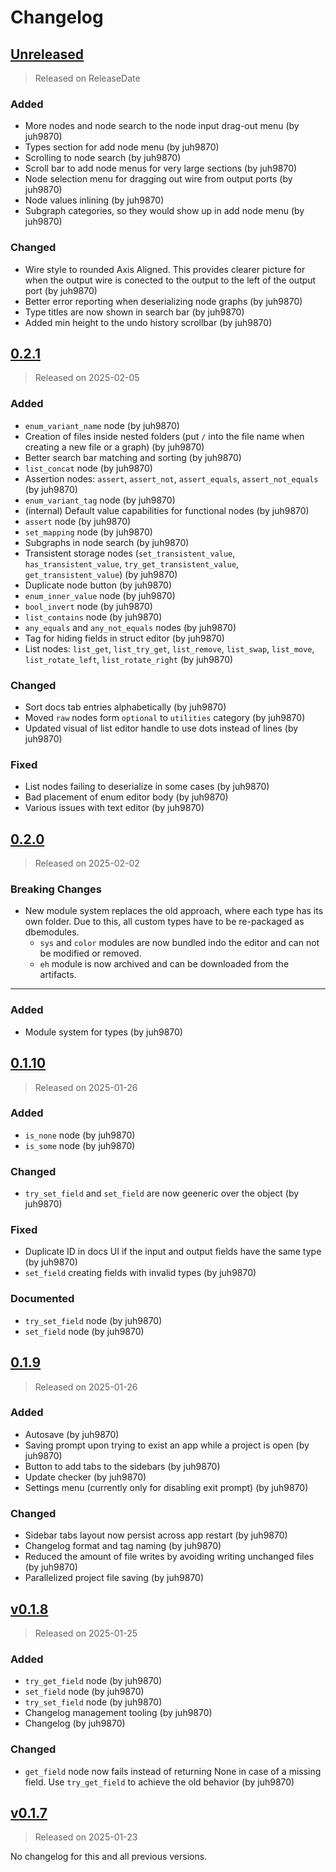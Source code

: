# Changelog

<!-- next-header -->

## [Unreleased]

> Released on ReleaseDate

### Added

- More nodes and node search to the node input drag-out menu (by juh9870)
- Types section for add node menu (by juh9870)
- Scrolling to node search (by juh9870)
- Scroll bar to add node menus for very large sections (by juh9870)
- Node selection menu for dragging out wire from output ports (by juh9870)
- Node values inlining (by juh9870)
- Subgraph categories, so they would show up in add node menu (by juh9870)

### Changed

- Wire style to rounded Axis Aligned. This provides clearer picture for when the output wire is conected to the output to the left of the output port (by juh9870)
- Better error reporting when deserializing node graphs (by juh9870)
- Type titles are now shown in search bar (by juh9870)
- Added min height to the undo history scrollbar (by juh9870)

## [0.2.1]

> Released on 2025-02-05

### Added

- `enum_variant_name` node (by juh9870)
- Creation of files inside nested folders (put `/` into the file name when creating a new file or a graph) (by juh9870)
- Better search bar matching and sorting (by juh9870)
- `list_concat` node (by juh9870)
- Assertion nodes: `assert`, `assert_not`, `assert_equals`, `assert_not_equals` (by juh9870)
- `enum_variant_tag` node (by juh9870)
- (internal) Default value capabilities for functional nodes (by juh9870)
- `assert` node (by juh9870)
- `set_mapping` node (by juh9870)
- Subgraphs in node search (by juh9870)
- Transistent storage nodes (`set_transistent_value`, `has_transistent_value`, `try_get_transistent_value`,
  `get_transistent_value`) (by juh9870)
- Duplicate node button (by juh9870)
- `enum_inner_value` node (by juh9870)
- `bool_invert` node (by juh9870)
- `list_contains` node (by juh9870)
- `any_equals` and `any_not_equals` nodes (by juh9870)
- Tag for hiding fields in struct editor (by juh9870)
- List nodes: `list_get`, `list_try_get`, `list_remove`, `list_swap`, `list_move`, `list_rotate_left`,
  `list_rotate_right` (by juh9870)

### Changed

- Sort docs tab entries alphabetically (by juh9870)
- Moved `raw` nodes form `optional` to `utilities` category (by juh9870)
- Updated visual of list editor handle to use dots instead of lines (by juh9870)

### Fixed

- List nodes failing to deserialize in some cases (by juh9870)
- Bad placement of enum editor body (by juh9870)
- Various issues with text editor (by juh9870)

## [0.2.0]

> Released on 2025-02-02

### Breaking Changes

- New module system replaces the old approach, where each type has its own folder. Due to this, all custom types have to
  be re-packaged as dbemodules.
    - `sys` and `color` modules are now bundled indo the editor and can not be modified or removed.
    - `eh` module is now archived and can be downloaded from the artifacts.

---

### Added

- Module system for types (by juh9870)

## [0.1.10]

> Released on 2025-01-26

### Added

- `is_none` node (by juh9870)
- `is_some` node (by juh9870)

### Changed

- `try_set_field` and `set_field` are now geeneric over the object (by juh9870)

### Fixed

- Duplicate ID in docs UI if the input and output fields have the same type (by juh9870)
- `set_field` creating fields with invalid types (by juh9870)

### Documented

- `try_set_field` node (by juh9870)
- `set_field` node (by juh9870)

## [0.1.9]

> Released on 2025-01-26

### Added

- Autosave (by juh9870)
- Saving prompt upon trying to exist an app while a project is open (by juh9870)
- Button to add tabs to the sidebars (by juh9870)
- Update checker (by juh9870)
- Settings menu (currently only for disabling exit prompt) (by juh9870)

### Changed

- Sidebar tabs layout now persist across app restart (by juh9870)
- Changelog format and tag naming (by juh9870)
- Reduced the amount of file writes by avoiding writing unchanged files (by juh9870)
- Parallelized project file saving (by juh9870)

## [v0.1.8]

> Released on 2025-01-25

### Added

- `try_get_field` node (by juh9870)
- `set_field` node (by juh9870)
- `try_set_field` node (by juh9870)
- Changelog management tooling (by juh9870)
- Changelog (by juh9870)

### Changed

- `get_field` node now fails instead of returning None in case of a missing field. Use `try_get_field` to achieve the
  old behavior (by juh9870)

## [v0.1.7]

> Released on 2025-01-23

No changelog for this and all previous versions.

<!-- next-url -->
[Unreleased]: https://github.com/juh9870/squidhammer/compare/v0.2.1...HEAD

[0.2.1]: https://github.com/juh9870/squidhammer/compare/v0.2.0...v0.2.1

[0.2.0]: https://github.com/juh9870/squidhammer/compare/v0.1.10...v0.2.0

[0.1.10]: https://github.com/juh9870/squidhammer/compare/v0.1.9...v0.1.10

[0.1.9]: https://github.com/juh9870/dbe/compare/squidhammer-v0.1.8...v0.1.9

[v0.1.8]: https://github.com/juh9870/dbe/compare/squidhammer-v0.1.7...squidhammer-v0.1.8

[v0.1.7]: https://github.com/juh9870/dbe/compare/squidhammer-v0.1.6...squidhammer-v0.1.7

[v0.1.6]: https://github.com/juh9870/dbe/compare/squidhammer-v0.1.5...squidhammer-v0.1.6

[v0.1.5]: https://github.com/juh9870/dbe/compare/squidhammer-v0.1.4...squidhammer-v0.1.5

[v0.1.4]: https://github.com/juh9870/dbe/compare/squidhammer-v0.1.3...squidhammer-v0.1.4

[v0.1.3]: https://github.com/juh9870/dbe/compare/scrapyard_editor-v0.1.2...squidhammer-v0.1.3

[v0.1.2]: https://github.com/juh9870/dbe/compare/scrapyard_editor-v0.1.1...scrapyard_editor-v0.1.2

[v0.1.1]: https://github.com/juh9870/dbe/compare/scrapyard_editor-v0.1.0...scrapyard_editor-v0.1.1

[v0.1.0]: https://github.com/juh9870/dbe/tree/scrapyard_editor-v0.1.0
